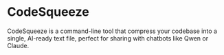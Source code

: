 # CodeSqueeze
CodeSqueeze is a command-line tool that compress your codebase into a single, AI-ready text file, perfect for sharing with chatbots like Qwen or Claude.
